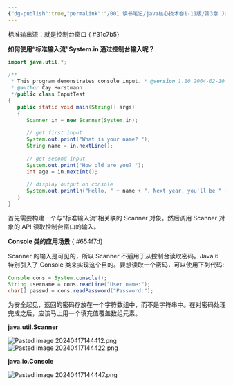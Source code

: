 ```yaml
---
{"dg-publish":true,"permalink":"/001 读书笔记/java核心技术卷1-11版/第3章 Java的基本程序设计结构/3.7 输入与输出/3.7.1 读取输入/","dgPassFrontmatter":true,"created":"2024-04-17T14:12:11.231+08:00","updated":"2024-06-01T10:44:01.760+08:00"}
---
```


标准输出流：就是控制台窗口
{ #31c7b5}


**如何使用“标准输入流”System.in 通过控制台输入呢？**

```java
import java.util.*;  
  
/**  
 * This program demonstrates console input. * @version 1.10 2004-02-10  
 * @author Cay Horstmann  
 */public class InputTest  
{  
   public static void main(String[] args)  
   {  
      Scanner in = new Scanner(System.in);  
  
      // get first input  
      System.out.print("What is your name? ");  
      String name = in.nextLine();  
  
      // get second input  
      System.out.print("How old are you? ");  
      int age = in.nextInt();  
  
      // display output on console  
      System.out.println("Hello, " + name + ". Next year, you'll be " + (age + 1));  
   }  
}
```

首先需要构建一个与“标准输入流”相关联的 Scanner 对象。然后调用 Scanner 对象的 API 读取控制台窗口的输入。

**Console 类的应用场景**
{ #654f7d}


Scanner 的输入是可见的，所以 Scanner 不适用于从控制台读取密码。Java 6 特别引入了 Console 类来实现这个目的。要想读取一个密码，可以使用下列代码:

```java
Console cons = System.console();  
String username = cons.readLine("User name:");  
char[] passwd = cons.readPassword("Password:");
```

为安全起见，返回的密码存放在一个字符数组中，而不是字符串中。在对密码处理完成之后，应该马上用一个填充值覆盖数组元素。

**java.util.Scanner**

![Pasted image 20240417144412.png](/img/user/$/$Sys999%20Attachment/Pasted%20image%2020240417144412.png)
![Pasted image 20240417144422.png](/img/user/$/$Sys999%20Attachment/Pasted%20image%2020240417144422.png)

**java.io.Console**

![Pasted image 20240417144447.png](/img/user/$/$Sys999%20Attachment/Pasted%20image%2020240417144447.png)